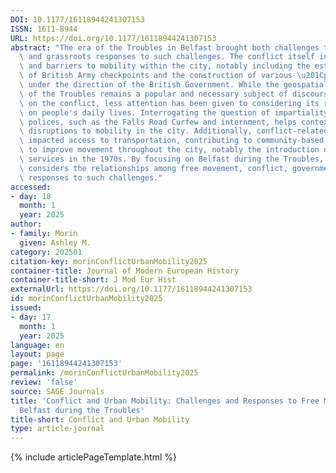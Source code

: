 ```yaml
---
DOI: 10.1177/16118944241307153
ISSN: 1611-8944
URL: https://doi.org/10.1177/16118944241307153
abstract: "The era of the Troubles in Belfast brought both challenges to free movement\
  \ and grassroots responses to such challenges. The conflict itself inspired divisions\
  \ and barriers to mobility within the city, notably including the establishment\
  \ of British Army checkpoints and the construction of various \u201Cpeace walls\u201D\
  \ under the direction of the British Government. While the geospatial significance\
  \ of the Troubles remains a popular and necessary subject of discourse within scholarship\
  \ on the conflict, less attention has been given to considering its relative impact\
  \ on people's daily lives. Interrogating the question of impartiality in conflict-related\
  \ polices, such as the Falls Road Curfew and internment, helps contextualize disproportionate\
  \ disruptions to mobility in the city. Additionally, conflict-related violence frequently\
  \ impacted access to transportation, contributing to community-based initiatives\
  \ to improve movement throughout the city, notably the introduction of black taxi\
  \ services in the 1970s. By focusing on Belfast during the Troubles, this article\
  \ considers the relationships among free movement, conflict, governments, and community-based\
  \ responses to such challenges."
accessed:
- day: 18
  month: 1
  year: 2025
author:
- family: Morin
  given: Ashley M.
category: 202501
citation-key: morinConflictUrbanMobility2025
container-title: Journal of Modern European History
container-title-short: J Mod Eur Hist
externalUrl: https://doi.org/10.1177/16118944241307153
id: morinConflictUrbanMobility2025
issued:
- day: 17
  month: 1
  year: 2025
language: en
layout: page
page: '16118944241307153'
permalink: /morinConflictUrbanMobility2025
review: 'false'
source: SAGE Journals
title: 'Conflict and Urban Mobility: Challenges and Responses to Free Movement in
  Belfast during the Troubles'
title-short: Conflict and Urban Mobility
type: article-journal
---
```

{% include articlePageTemplate.html %}